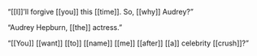 “[[I]]’ll forgive [[you]] this [[time]]. So, [[why]] Audrey?”

“Audrey Hepburn, [[the]] actress.”

“[[You]] [[want]] [[to]] [[name]] [[me]] [[after]] [[a]] celebrity [[crush]]?”